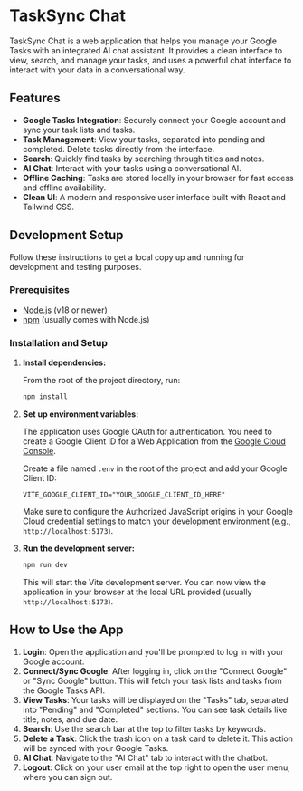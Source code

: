 # TaskSync Chat

TaskSync Chat is a web application that helps you manage your Google Tasks with an integrated AI chat assistant. It provides a clean interface to view, search, and manage your tasks, and uses a powerful chat interface to interact with your data in a conversational way.

## Features

- **Google Tasks Integration**: Securely connect your Google account and sync your task lists and tasks.
- **Task Management**: View your tasks, separated into pending and completed. Delete tasks directly from the interface.
- **Search**: Quickly find tasks by searching through titles and notes.
- **AI Chat**: Interact with your tasks using a conversational AI.
- **Offline Caching**: Tasks are stored locally in your browser for fast access and offline availability.
- **Clean UI**: A modern and responsive user interface built with React and Tailwind CSS.

## Development Setup

Follow these instructions to get a local copy up and running for development and testing purposes.

### Prerequisites

- [Node.js](https://nodejs.org/) (v18 or newer)
- [npm](https://www.npmjs.com/) (usually comes with Node.js)

### Installation and Setup

1.  **Install dependencies:**

    From the root of the project directory, run:
    ```bash
    npm install
    ```

2.  **Set up environment variables:**

    The application uses Google OAuth for authentication. You need to create a Google Client ID for a Web Application from the [Google Cloud Console](https://console.cloud.google.com/apis/credentials).

    Create a file named `.env` in the root of the project and add your Google Client ID:

    ```
    VITE_GOOGLE_CLIENT_ID="YOUR_GOOGLE_CLIENT_ID_HERE"
    ```

    Make sure to configure the Authorized JavaScript origins in your Google Cloud credential settings to match your development environment (e.g., `http://localhost:5173`).

3.  **Run the development server:**

    ```bash
    npm run dev
    ```

    This will start the Vite development server. You can now view the application in your browser at the local URL provided (usually `http://localhost:5173`).

## How to Use the App

1.  **Login**: Open the application and you'll be prompted to log in with your Google account.
2.  **Connect/Sync Google**: After logging in, click on the "Connect Google" or "Sync Google" button. This will fetch your task lists and tasks from the Google Tasks API.
3.  **View Tasks**: Your tasks will be displayed on the "Tasks" tab, separated into "Pending" and "Completed" sections. You can see task details like title, notes, and due date.
4.  **Search**: Use the search bar at the top to filter tasks by keywords.
5.  **Delete a Task**: Click the trash icon on a task card to delete it. This action will be synced with your Google Tasks.
6.  **AI Chat**: Navigate to the "AI Chat" tab to interact with the chatbot.
7.  **Logout**: Click on your user email at the top right to open the user menu, where you can sign out.
